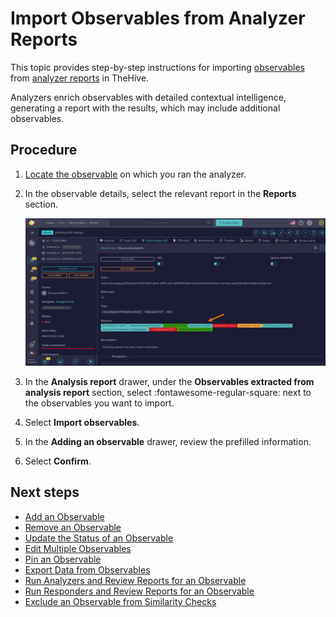 # Import Observables from Analyzer Reports

<!-- md:permission `manageObservable` -->

This topic provides step-by-step instructions for importing [observables](about-observables.md) from [analyzer reports](../../../../administration/cortex/about-cortex.md) in TheHive.

Analyzers enrich observables with detailed contextual intelligence, generating a report with the results, which may include additional observables.

<h2>Procedure</h2>

1. [Locate the observable](../search-for-cases/find-an-observable.md) on which you ran the analyzer.

2. In the observable details, select the relevant report in the **Reports** section.

    ![Reports section](../../../../images/user-guides/analyst-corner/cases/observable-analyzer-reports.png)

3. In the **Analysis report** drawer, under the **Observables extracted from analysis report** section, select :fontawesome-regular-square: next to the observables you want to import.

4. Select **Import observables**.

5. In the **Adding an observable** drawer, review the prefilled information.

6. Select **Confirm**.

<h2>Next steps</h2>

* [Add an Observable](add-an-observable.md)
* [Remove an Observable](remove-an-observable.md)
* [Update the Status of an Observable](update-an-observable-status.md)
* [Edit Multiple Observables](edit-multiple-observables.md)
* [Pin an Observable](pin-an-observable.md)
* [Export Data from Observables](export-data-observables.md)
* [Run Analyzers and Review Reports for an Observable](run-analyzers-on-an-observable.md)
* [Run Responders and Review Reports for an Observable](run-responders-on-an-observable.md)
* [Exclude an Observable from Similarity Checks](exclude-an-observable-from-similarity-checks.md)